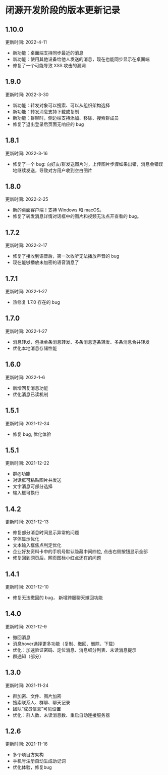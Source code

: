 # 闭源开发阶段的版本更新记录

## 1.10.0

更新时间: 2022-4-11

- 新功能：桌面端支持同步最近的消息
- 新功能：使用其他设备给他人发送的消息，现在也能同步显示在桌面端
- 修复了一个可能导致 XSS 攻击的漏洞

## 1.9.0

更新时间: 2022-3-30

- 新功能：转发对象可以搜索、可以从组织架构选择
- 新功能：转发消息支持下载或复制
- 新功能：群聊时，侧边栏支持添加、移除、搜索群成员
- 修复了退出登录后页面无响应的 bug

## 1.8.1 

更新时间: 2022-3-16

- 修复了一个 bug: 向好友/群发送图片时，上传图片步骤如果出错，消息会错误地继续发送，导致对方用户收到空白图片

## 1.8.0 

更新时间: 2022-2-25

- 新的桌面客户端！支持 Windows 和 macOS。
- 修复了转发消息详情对话框中的图片和视频无法点开查看的 bug。

## 1.7.2

更新时间: 2022-2-17

- 修复了接收到语音后，第一次收听无法播放声音的 bug
- 现在能够播放未加密的语音消息了

## 1.7.1

更新时间: 2022-1-27

- 热修复 1.7.0 存在的 bug

## 1.7.0

更新时间: 2022-1-27

- 消息转发，包括单条消息转发、多条消息逐条转发、多条消息合并转发
- 优化本地消息存储性能

## 1.6.0

更新时间: 2022-1-6

- 新增回复消息功能
- 优化消息已读机制

## 1.5.1

更新时间: 2021-12-24

- 修复 bug, 优化体验

## 1.5.1

更新时间: 2021-12-22

- 群@功能
- 对话框可粘贴图片并发送
- 文字消息可部分选择
- 输入框可换行

## 1.4.2

更新时间: 2021-12-13

- 修复部分消息时间显示异常的问题
- 字体显示优化
- 文本输入框焦点判定优化
- 企业好友资料卡中的手机号默认隐藏中间四位, 点击右侧按钮显示全部
- 修复回到网页后，网页图标小红点还在的问题

## 1.4.1

更新时间: 2021-12-10

- 修复无法撤回的 bug， 新增跨服聊天撤回功能

## 1.4.0

更新时间: 2021-12-9

- 撤回消息
- 消息hover选择更多功能（复制、撤回、删除、下载）
- 优化：加速验证密码、定位消息、消息细分列表、未读消息提示
- 群通知（部分）

## 1.3.0

更新时间: 2021-11-24

- 群加密、文件、图片加密
- 搜索联系人、群聊、聊天记录
- 团队“成员信息”可见设置
- 优化：群人数、未读消息数、重启自动连接服务器

## 1.2.6

更新时间: 2021-11-16

- 多个项目方架构
- 手机号注册自动生成助记词
- 优化体验，修复bug
